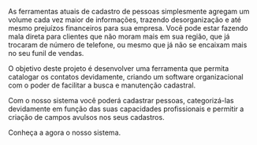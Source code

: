 As ferramentas atuais de cadastro de pessoas simplesmente agregam um volume cada vez maior de informações, trazendo desorganização e até mesmo prejuízos financeiros para sua empresa. Você pode estar fazendo mala direta para clientes que não moram mais em sua região, que já trocaram de número de telefone, ou mesmo que já não se encaixam mais no seu funil de vendas.

O objetivo deste projeto é desenvolver uma ferramenta que permita catalogar os contatos devidamente, criando um software organizacional com o poder de facilitar a busca e manutenção cadastral.

Com o nosso sistema você poderá cadastrar pessoas, categorizá-las devidamente em função das suas capacidades profissionais e permitir a criação de campos avulsos nos seus cadastros.

Conheça a agora o nosso sistema.
